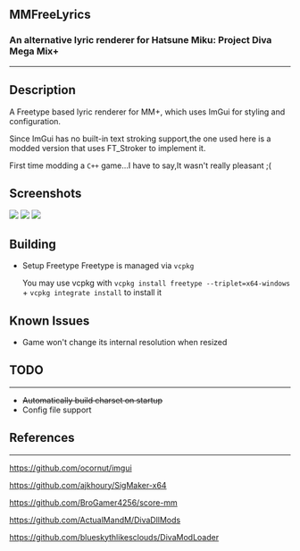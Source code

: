 ## MMFreeLyrics 
### An alternative lyric renderer for Hatsune Miku: Project Diva Mega Mix+
----
## Description

A Freetype based lyric renderer for MM+, which uses ImGui for styling
and configuration.

Since ImGui has no built-in text stroking support,the one used here is
a modded version that uses FT_Stroker to implement it.

First time modding a `C++` game...I have to say,It wasn't really pleasant ;(

## Screenshots
![](https://user-images.githubusercontent.com/31397301/180940279-31d58deb-e384-42cd-848b-48c7c3c74abf.png)
![](https://user-images.githubusercontent.com/31397301/180940518-bab58460-5249-4d2e-b09a-d344d1249ddd.png)
![](https://user-images.githubusercontent.com/31397301/180940285-d56ac403-31b0-45c1-a290-384ea331e7cf.png)

## Building
- Setup Freetype
    Freetype is managed via `vcpkg`

    You may use vcpkg with `vcpkg install freetype --triplet=x64-windows` + `vcpkg integrate install` to install it

## Known Issues
- Game won't change its internal resolution when resized

## TODO
----
- ~~Automatically build charset on startup~~
- Config file support

## References
----
https://github.com/ocornut/imgui

https://github.com/ajkhoury/SigMaker-x64

https://github.com/BroGamer4256/score-mm

https://github.com/ActualMandM/DivaDllMods

https://github.com/blueskythlikesclouds/DivaModLoader